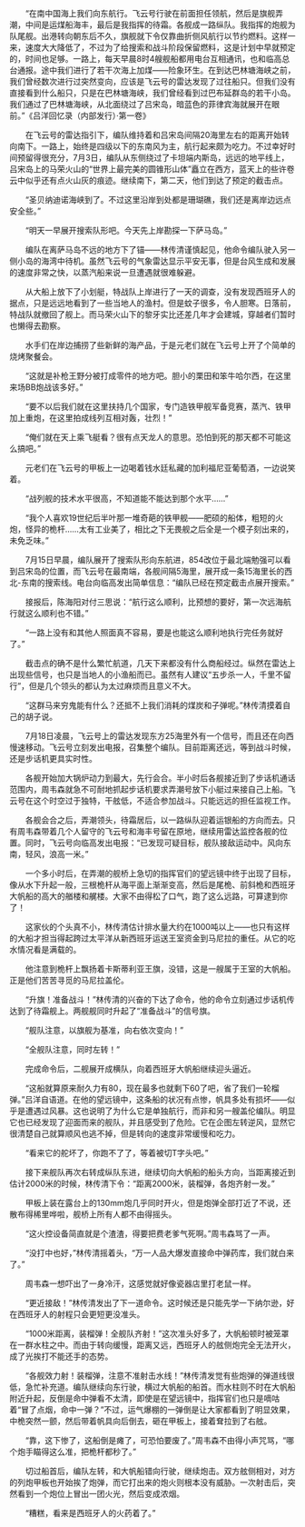 　　“在南中国海上我们向东航行。飞云号行驶在前面担任领航，然后是旗舰弄潮，中间是运煤船海丰，最后是我指挥的待霜。各舰成一路纵队。我指挥的炮舰为队尾舰。出港转向朝东后不久，旗舰就下令仅靠曲折侧风航行以节约燃料。这样一来，速度大大降低了，不过为了给搜索和战斗阶段保留燃料，这是计划中早就预定的，时间也足够。一路上，每天早晨8时4艘舰船都用电台互相通讯，也和临高总台通报。途中我们进行了若干次海上加煤——险象环生。在到达巴林塘海峡之前，我们曾经数次进行过突然变向，应该是飞云号的雷达发现了过往船只。但我们没有直接看到什么船只，只是在巴林塘海峡，我们曾经看到过巴布延群岛的若干小岛。我们通过了巴林塘海峡，从北面绕过了吕宋岛，暗蓝色的菲律宾海就展开在眼前。”《吕洋回忆录（内部发行）·第一卷》

　　在飞云号的雷达指引下，编队维持着和吕宋岛间隔20海里左右的距离开始转向南下。一路上，始终是四级以下的东南风为主，航行起来颇为吃力。不过幸好时间预留得很充分，7月3日，编队从东侧绕过了卡坦端内斯岛，远远的地平线上，吕宋岛上的马荣火山的“世界上最完美的圆锥形山体”矗立在西方，蓝天上的些许卷云中似乎还有点火山灰的痕迹。继续南下，第二天，他们到达了预定的截击点。

　　“圣贝纳迪诺海峡到了。不过这里沿岸到处都是珊瑚礁，我们还是离岸边远点安全些。”

　　“明天一早展开搜索队形吧。今天先上岸勘探一下萨马岛。”

　　编队在离萨马岛不远的地方下了锚——林传清谨慎起见，他命令编队驶入另一侧小岛的海湾中待机。虽然飞云号的气象雷达显示平安无事，但是台风生成和发展的速度非常之快，以蒸汽船来说一旦遭遇就很难躲避。

　　从大船上放下了小划艇，特战队上岸进行了一天的调查，没有发现西班牙人的据点，只是远远地看到了一些当地人的渔村。但是蚊子很多，令人胆寒。日落前，特战队就撤回了舰上。而马荣火山下的黎牙实比还差几年才会建城，穿越者们暂时也懒得去勘察。

　　水手们在岸边捕捞了些新鲜的海产品，于是元老们就在飞云号上开了个简单的烧烤聚餐会。

　　“这就是补枪王野分被打成零件的地方吧。胆小的栗田和笨牛哈尔西，在这里来场BB炮战该多好。”

　　“要不以后我们就在这里扶持几个国家，专门造铁甲舰军备竞赛，蒸汽、铁甲加上重炮，在这里拍成线列互相对轰，壮烈！”

　　“俺们就在天上乘飞艇看？很有点天龙人的意思。恐怕到死的那天都不可能这么搞吧。”

　　元老们在飞云号的甲板上一边喝着钱水廷私藏的加利福尼亚葡萄酒，一边说笑着。

　　“战列舰的技术水平很高，不知道能不能达到那个水平……”

　　“我个人喜欢19世纪后半叶那一堆奇葩的铁甲舰——肥硕的船体，粗短的火炮，怪异的桅杆……太有工业美了，相比之下无畏舰之后全是一个模子刻出来的，未免乏味。”

　　7月15日早晨，编队展开了搜索队形向东航进，854改位于最北端勉强可以看到吕宋岛的位置，而飞云号在最南端，各舰间隔5海里，展开成一条15海里长的西北-东南的搜索线。电台向临高发出简单信息：“编队已经在预定截击点展开搜索。”

　　接报后，陈海阳对付三思说：“航行这么顺利，比预想的要好，第一次远海航行就这么顺利也不错。”

　　“一路上没有和其他人照面真不容易，要是也能这么顺利地执行完任务就好了。”

　　截击点的确不是什么繁忙航道，几天下来都没有什么商船经过。纵然在雷达上出现些信号，也只是当地人的小渔船而已。虽然有人建议“五步杀一人，千里不留行”，但是几个领头的都认为太过麻烦而且意义不大。

　　“这群马来穷鬼能有什么？还抵不上我们消耗的煤炭和子弹呢。”林传清摸着自己的胡子说。

　　7月18日凌晨，飞云号上的雷达发现东方25海里外有一个信号，而且还在向西慢速移动。飞云号立刻发出电报，召集整个编队。目前距离还远，等到战斗时候，还是步话机更具实时性。

　　各舰开始加大锅炉动力到最大，先行会合。半小时后各舰接近到了步话机通话范围内，周韦森就急不可耐地抓起步话机要求弄潮号放下小艇过来接自己上船。飞云号在这个时空过于独特，干舷低，不适合参加战斗。只能远远的担任监视工作。

　　各舰会合之后，弄潮领头，待霜居后，以一路纵队迎着运银船的方向而去。只有周韦森带着几个人留守的飞云号和海丰号留在原地，继续用雷达监控各舰的位置。同时，飞云号向临高发出电报：“已发现可疑目标，舰队接敌运动中。风向东南，轻风，浪高一米。”

　　一个多小时后，在弄潮的舰桥上急切的指挥官们的望远镜中终于出现了目标，像从水下升起一般，三根桅杆从海平面上渐渐变高，然后是尾桅、前斜桅和西班牙大帆船的高大的艏楼和艉楼。大家不由得松了口气，跑了这么远路，可算逮到你了！

　　这家伙的个头真不小，林传清估计排水量大约在1000吨以上——也只有这样的大船才担当得起跨过太平洋从新西班牙运送王室资金到马尼拉的重任。从它的吃水情况看是满载的。

　　他注意到桅杆上飘扬着卡斯蒂利亚王旗，没错，这是一艘属于王室的大帆船。正是他们苦苦寻觅的马尼拉盖伦。

　　“升旗！准备战斗！”林传清的兴奋的下达了命令，他的命令立刻通过步话机传达到了待霜舰上。两舰舰同时升起了“准备战斗”的信号旗。

　　“舰队注意，以旗舰为基准，向右依次变向！”

　　“全舰队注意，同时左转！”

　　完成命令后，二舰展开成横队，向着西班牙大帆船继续迎头逼近。

　　“这船就算原来耐久力有80，现在最多也就剩下60了吧，省了我们一轮榴弹。”吕洋自语道。在他的望远镜中，这条船的状况有点惨，帆具多处有损坏——似乎是遭遇过风暴。这也说明了为什么它是单独航行，而非和另一艘盖伦编队。明显它也已经发现了迎面而来的舰队，并且感受到了危险。它在企图左转逆风，显然它很清楚自己就算顺风也逃不掉，但是转向的速度非常缓慢和吃力。

　　“看来它的舵坏了，你跑不了了，等着被切T字头吧。”

　　接下来舰队再次右转成纵队东进，继续切向大帆船的船头方向，当距离接近到估计2000米的时候，林传清下令：“距离2000米，装榴弹，各炮齐射一发。”

　　甲板上装在露台上的130mm炮几乎同时开火，但是炮弹全部打近了不说，还散布得稀里哗啦，舰桥上所有人都不由得摇头。

　　“这火控设备简直就是个渣渣，得要把费老爹气死啊。”周韦森骂了一声。

　　“没打中也好，”林传清摇着头，“万一人品大爆发直接命中弹药库，我们就白来了。”

　　周韦森一想吓出了一身冷汗，这感觉就好像瓷器店里打老鼠一样。

　　“更近接敌！”林传清发出了下一道命令。这时候还是只能先学一下纳尔逊，好在西班牙人的射程只会更短更没准头。

　　“1000米距离，装榴弹！全舰队齐射！”这次准头好多了，大帆船顿时被笼罩在一群水柱之中。而由于转向缓慢，距离又远，西班牙人的舷侧炮完全无法开火，成了光挨打不能还手的态势。

　　“各舰效力射！装榴弹，注意不准射击水线！”林传清发觉有些炮弹的弹道线很低，急忙补充道。编队继续向东行驶，横过大帆船的船首。而水柱则不时在大帆船附近升起，反倒是命中弹看不太清，即使是在望远镜中，指挥官们也只是嘀咕着“冒了点烟，命中一弹？”不过，运气爆棚的一弹倒是让大家都看到了明显效果，中桅突然一颤，然后带着帆具向后倒去，砸在甲板上，接着耷拉到了右舷。

　　“靠，这下惨了，这船倒是瘫了，可恐怕要废了。”周韦森不由得小声咒骂，“哪个炮手瞄得这么准，把桅杆都秒了。”

　　切过船首后，编队左转，和大帆船错向行驶，继续炮击。双方舷侧相对，对方的列炮甲板也开始挨了炮弹，而它打出来的炮火则根本没有威胁。一次射击后，突然看到一个炮位上冒出一团火光，然后变成浓烟。

　　“糟糕，看来是西班牙人的火药着了。”

